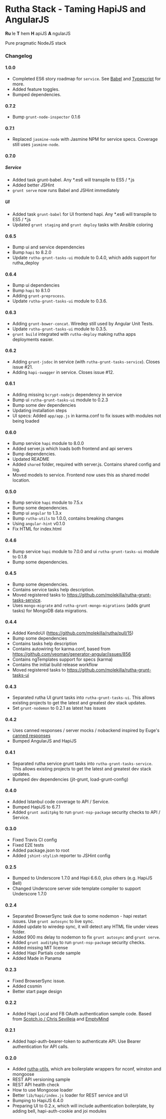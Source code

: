 # Rutha Stack - Taming HapiJS and AngularJS #
**Ru** le 
**T** hem 
**H** apiJS 
**A** ngularJS

Pure pragmatic NodeJS stack

### Changelog ###

#### 1.0.0

* Completed ES6 story roadmap for `service`. See [Babel](https://babeljs.io/docs/usage/options/) and [Typescript](http://www.typescriptlang.org/Handbook) for more.
* Added feature toggles.
* Bumped dependencies.

#### 0.7.2

* Bump `grunt-node-inspector` 0.1.6

#### 0.7.1

* Replaced `jasmine-node` with Jasmine NPM for service specs. Coverage still uses `jasmine-node`.

#### 0.7.0

##### Service
* Added task grunt-babel. Any *.es6 will transpile to ES5 / *.js
* Added better JSHint
* `grunt serve` now runs Babel and JSHint immediately

##### UI

* Added task `grunt-babel` for UI frontend hapi. Any *.es6 will transpile to ES5 / *.js
* Updated `grunt staging` and `grunt deploy` tasks with Ansible coloring

#### 0.6.5

* Bump ui and service dependencies
* Bump `hapi` to 8.2.0
* Update `rutha-grunt-tasks-ui` module to 0.4.0, which adds support for rutha_deploy

#### 0.6.4

* Bump ui dependencies
* Bump `hapi` to 8.1.0
* Adding `grunt-preprocess`.
* Update `rutha-grunt-tasks-ui` module to 0.3.6.

#### 0.6.3

* Adding `grunt-bower-concat`. Wiredep still used by Angular Unit Tests.
* Update `rutha-grunt-tasks-ui` module to 0.3.5.
* `grunt build` integrated with `rutha-deploy` making rutha apps deployments easier.

#### 0.6.2

* Adding `grunt-jsdoc` in service (with `rutha-grunt-tasks-service`). Closes issue #21.
* Adding `hapi-swagger` in service. Closes issue #12.

#### 0.6.1

* Adding missing `bcrypt-nodejs` dependency in service
* Bump ui `rutha-grunt-tasks-ui` module to 0.2.3
* Bump some dev dependencies
* Updating installation steps
* UI specs: Added `app/app.js` in karma.conf to fix issues with modules not being loaded

#### 0.6.0

* Bump service `hapi` module to 8.0.0
* Added server.js which loads both frontend and api servers
* Bump dependencies.
* Updated README
* Added `shared` folder, required with server.js. Contains shared config and log.
* Moved models to service. Frontend now uses this as shared model location.

#### 0.5.0

* Bump service `hapi` module to 7.5.x
* Bump some dependencies.
* Bump ui `angular` to 1.3.x
* Bump `rutha-utils` to 1.0.0, contains breaking changes
* Using `angular-hint` v0.1.0
* Fix HTML for index.html


#### 0.4.6

* Bump service `hapi` module to 7.0.0 and ui `rutha-grunt-tasks-ui` module to 0.1.8
* Bump some dependencies.


#### 0.4.5

* Bump some dependencies.
* Contains service tasks help description.
* Moved registered tasks to https://github.com/molekilla/rutha-grunt-tasks-service.
* Uses `mongo-migrate` and `rutha-grunt-mongo-migrations` (adds grunt tasks) for MongoDB data migrations.

#### 0.4.4
* Added KendoUI (https://github.com/molekilla/rutha/pull/15)
* Bump some dependencies
* Contains tasks help description
* Contains autowiring for karma.conf, based from https://github.com/yeoman/generator-angular/issues/856
* Contains ngTemplates support for specs (karma)
* Contains the initial build release workflow
* Moved registered tasks to https://github.com/molekilla/rutha-grunt-tasks-ui

#### 0.4.3

* Separated rutha UI grunt tasks into `rutha-grunt-tasks-ui`. This allows existing projects to get the latest and greatest dev stack updates.
* Set `grunt-nodemon` to 0.2.1 as latest has issues

#### 0.4.2

* Uses canned responses / server mocks / nobackend inspired by Euge's [canned responses](https://github.com/euge/canned-responses)
* Bumped AngularJS and HapiJS

#### 0.4.1

* Separated rutha service grunt tasks into `rutha-grunt-tasks-service`. This allows existing projects to get the latest and greatest dev stack updates.
* Bumped dev dependencies (jit-grunt, load-grunt-config)

#### 0.4.0

* Added Istanbul code coverage to API / Service.
* Bumped HapiJS to 6.7.1
* Added `grunt auditpkg` to run `grunt-nsp-package` security checks to API / Service.

#### 0.3.0

* Fixed Travis CI config
* Fixed E2E tests
* Added package.json to root
* Added `jshint-stylish` reporter to JSHint config

#### 0.2.5
* Bumped to Underscore 1.7.0 and Hapi 6.6.0, plus others (e.g. HapiJS Bell)
* Changed Underscore server side template compiler to support Underscore 1.7.0

#### 0.2.4
* Separated BrowserSync task due to some nodemon - hapi restart issues. Use `grunt autosync` to live sync.
* Added update to wiredep sync, it will detect any HTML file under views folder.
* Added 900 ms delay to nodemon to fix `grunt autosync` and `grunt serve`.
* Added `grunt auditpkg` to run `grunt-nsp-package` security checks.
* Added missing MIT license
* Added Hapi Partials code sample
* Added Made in Panama

#### 0.2.3
* Fixed BrowserSync issue.
* Added cssmin
* Better start page design

#### 0.2.2
* Added Hapi Local and FB OAuth authentication sample code. Based from [Scotch.io / Chris Sevilleja](http://scotch.io/tutorials/javascript/easy-node-authentication-setup-and-local) and  [EmptyMind](http://emptymind.me/user-authentication-with-hapi-hapi-auth-cookie-and-mongoose/)

#### 0.2.1
* Added hapi-auth-bearer-token to authenticate API. Use Bearer authentication for API calls.

#### 0.2.0

* Added [rutha-utils](https://github.com/molekilla/rutha-utils), which are boilerplate wrappers for nconf, winston and mongoose
* REST API versioning sample
* REST API health check
* How to use Mongoose loader
* Better `lib/hapi/index.js` loader for REST service and UI
* Bumping to HapiJS 6.4.0
* Preparing UI to 0.2.x, which will include authentication boilerplate, by adding bell, hapi-auth-cookie and joi modules
